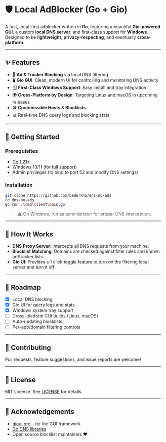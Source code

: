 # 🛡️ Local AdBlocker (Go + Gio)

A fast, local-first adblocker written in **Go**, featuring a beautiful **Gio-powered GUI**, a custom **local DNS server**, and first-class support for **Windows**. Designed to be **lightweight**, **privacy-respecting**, and eventually **cross-platform**.

---

## ✨ Features

-   🚫 **Ad & Tracker Blocking** via local DNS filtering
-   🖥️ **Gio GUI**: Clean, modern UI for controlling and monitoring DNS activity
-   🪟 **First-Class Windows Support**: Easy install and tray integration
-   🌍 **Cross-Platform by Design**: Targeting Linux and macOS in upcoming releases
-   🛠️ **Customizable Hosts & Blocklists**
-   📊 Real-time DNS query logs and blocking stats

---

## 🚀 Getting Started

### Prerequisites

-   [Go 1.21+](https://golang.org/dl/)
-   Windows 10/11 (for full support)
-   Admin privileges (to bind to port 53 and modify DNS settings)

### Installation

```bash
git clone https://github.com/baderkha/dns-no-ads
cd dns-no-ads
go run .\cmd\client\main.go
```

> ⚠️ On Windows, run as administrator for proper DNS interception.

---

## 🧠 How It Works

-   **DNS Proxy Server**: Intercepts all DNS requests from your machine.
-   **Blocklist Matching**: Domains are checked against filter rules and known ad/tracker lists.
-   **Gio UI**: Provides a 1 click toggle feature to turn on the filtering local server and turn it off

---

## 🧪 Roadmap

-   [x] Local DNS blocking
-   [x] Gio UI for query logs and stats
-   [x] Windows system tray support
-   [ ] Cross-platform GUI builds (Linux, macOS)
-   [ ] Auto-updating blocklists
-   [ ] Per-app/domain filtering controls

---

## 🙌 Contributing

Pull requests, feature suggestions, and issue reports are welcome!

---

## 📜 License

MIT License. See [LICENSE](./LICENSE) for details.

---

## 💬 Acknowledgements

-   [gioui.org](https://gioui.org/) – for the GUI framework
-   [Go DNS libraries](https://pkg.go.dev/github.com/miekg/dns)
-   Open source blocklist maintainers ❤️
